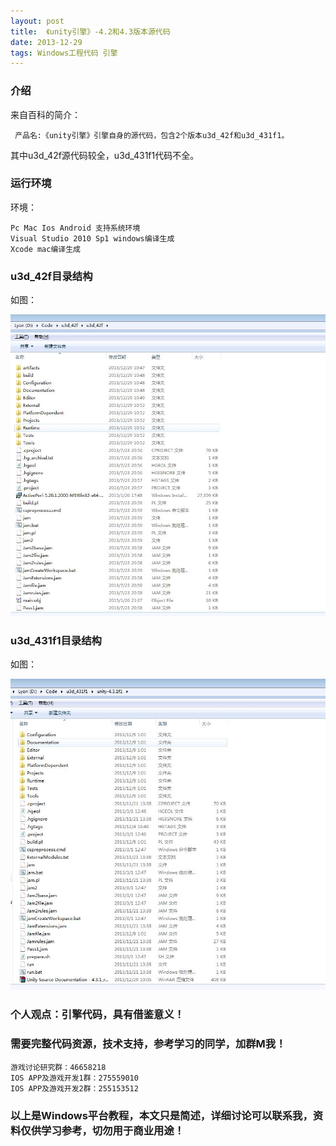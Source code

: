 ```yaml
---
layout: post
title:  《unity引擎》-4.2和4.3版本源代码
date: 2013-12-29
tags: Windows工程代码 引擎
---
```



### 介绍


来自百科的简介：


	 产品名:《unity引擎》引擎自身的源代码，包含2个版本u3d_42f和u3d_431f1。


其中u3d_42f源代码较全，u3d_431f1代码不全。


### 运行环境

环境：

``` 
Pc Mac Ios Android 支持系统环境
Visual Studio 2010 Sp1 windows编译生成
Xcode mac编译生成
``` 

### u3d_42f目录结构

如图：

![](/images/posts/u3d_42f/u3d_42f-1.jpg)

### u3d_431f1目录结构

如图：

![](/images/posts/u3d_431f1/u3d_431f1-1.jpg)


### 个人观点：引擎代码，具有借鉴意义！

### 需要完整代码资源，技术支持，参考学习的同学，加群M我！

``` 
游戏讨论研究群：46658218
IOS APP及游戏开发1群：275559010
IOS APP及游戏开发2群：255153512
``` 

### 以上是Windows平台教程，本文只是简述，详细讨论可以联系我，资料仅供学习参考，切勿用于商业用途！